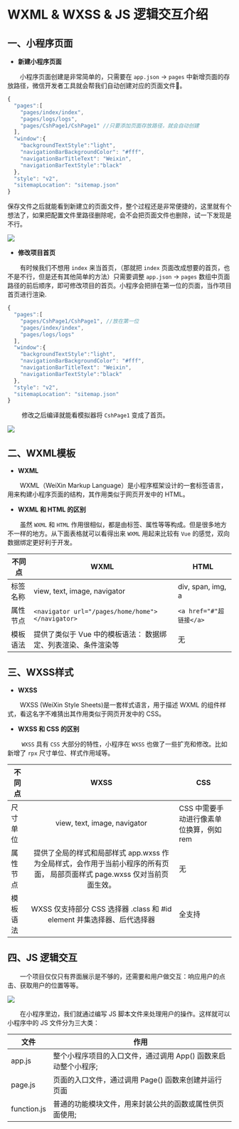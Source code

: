 # WXML & WXSS & JS 逻辑交互介绍

## 一、小程序页面

- **新建小程序页面**

  小程序页面创建是非常简单的，只需要在 `app.json` -> `pages` 中新增页面的存放路径，微信开发者工具就会帮我们自动创建对应的页面文件🥰。

```js
{
  "pages":[
    "pages/index/index",
    "pages/logs/logs",
    "pages/CshPage1/CshPage1" //只要添加页面存放路径，就会自动创建
  ],
  "window":{
    "backgroundTextStyle":"light",
    "navigationBarBackgroundColor": "#fff",
    "navigationBarTitleText": "Weixin",
    "navigationBarTextStyle":"black"
  },
  "style": "v2",
  "sitemapLocation": "sitemap.json"
}
```

保存文件之后就能看到新建立的页面文件，整个过程还是非常便捷的，这里就有个想法了，如果把配置文件里路径删除呢，会不会把页面文件也删除，试一下发现是不行。



![](https://blogwnx-bucket.oss-cn-beijing.aliyuncs.com/img/image-20240417221319450.png)



- **修改项目首页**

  有时候我们不想用 `index` 来当首页，（那就把 `index` 页面改成想要的首页，也不是不行，但是还有其他简单的方法）只需要调整 `app.json` -> `pages` 数组中页面路径的前后顺序，即可修改项目的首页。小程序会把排在第一位的页面，当作项目首页进行渲染.

```js
{
  "pages":[
  	"pages/CshPage1/CshPage1", //放在第一位
    "pages/index/index",
    "pages/logs/logs"
  ],
  "window":{
    "backgroundTextStyle":"light",
    "navigationBarBackgroundColor": "#fff",
    "navigationBarTitleText": "Weixin",
    "navigationBarTextStyle":"black"
  },
  "style": "v2",
  "sitemapLocation": "sitemap.json"
}
```

   修改之后编译就能看模拟器将 `CshPage1` 变成了首页。



![](https://blogwnx-bucket.oss-cn-beijing.aliyuncs.com/img/image-20240417221456989.png)

## 二、WXML模板

- **WXML**

  WXML（WeiXin Markup Language）是小程序框架设计的一套标签语言，用来构建小程序页面的结构，其作用类似于网页开发中的 HTML。

- **WXML 和 HTML 的区别**

  虽然 `WXML` 和 `HTML` 作用很相似，都是由标签、属性等等构成。但是很多地方不一样的地方。从下面表格就可以看得出来 `WXML` 用起来比较有 `Vue` 的感觉，双向数据绑定更好利于开发。

| 不同点   | WXML                                                         | HTML                    |
| -------- | ------------------------------------------------------------ | ----------------------- |
| 标签名称 | view, text, image, navigator                                 | div, span, img, a       |
| 属性节点 | `<navigator url="/pages/home/home"> </navigator>`            | `<a href="#"超链接</a>` |
| 模板语法 | 提供了类似于 Vue 中的模板语法： 数据绑定、列表渲染、条件渲染等 | 无                      |

## 三、WXSS样式

- **WXSS**

  WXSS (WeiXin Style Sheets)是一套样式语言，用于描述 WXML 的组件样式，看这名字不难猜出其作用类似于网页开发中的 CSS。

- **WXSS 和 CSS 的区别**

   `WXSS` 具有 `CSS` 大部分的特性，小程序在 `WXSS` 也做了一些扩充和修改。比如新增了 `rpx` 尺寸单位、样式作用域等。

| 不同点   |                             WXSS                             | CSS                                      |
| -------- | :----------------------------------------------------------: | ---------------------------------------- |
| 尺寸单位 |                 view, text, image, navigator                 | CSS 中需要手动进行像素单位换算，例如 rem |
| 属性节点 | 提供了全局的样式和局部样式 app.wxss 作为全局样式，会作用于当前小程序的所有页面， 局部页面样式 page.wxss 仅对当前页面生效。 | 无                                       |
| 模板语法 | WXSS 仅支持部分 CSS 选择器 .class 和 #id element 并集选择器、后代选择器 | 全支持                                   |



## 四、JS 逻辑交互

  一个项目仅仅只有界面展示是不够的，还需要和用户做交互：响应用户的点击、获取用户的位置等等。

![](https://blogwnx-bucket.oss-cn-beijing.aliyuncs.com/img/image-20240417221818830.png)



  在小程序里边，我们就通过编写 JS 脚本文件来处理用户的操作。这样就可以小程序中的 JS 文件分为三大类：

| 文件        | 作用                                                         |
| ----------- | ------------------------------------------------------------ |
| app.js      | 整个小程序项目的入口文件，通过调用 App() 函数来启动整个小程序; |
| page.js     | 页面的入口文件，通过调用 Page() 函数来创建并运行页面         |
| function.js | 普通的功能模块文件，用来封装公共的函数或属性供页面使用;      |

